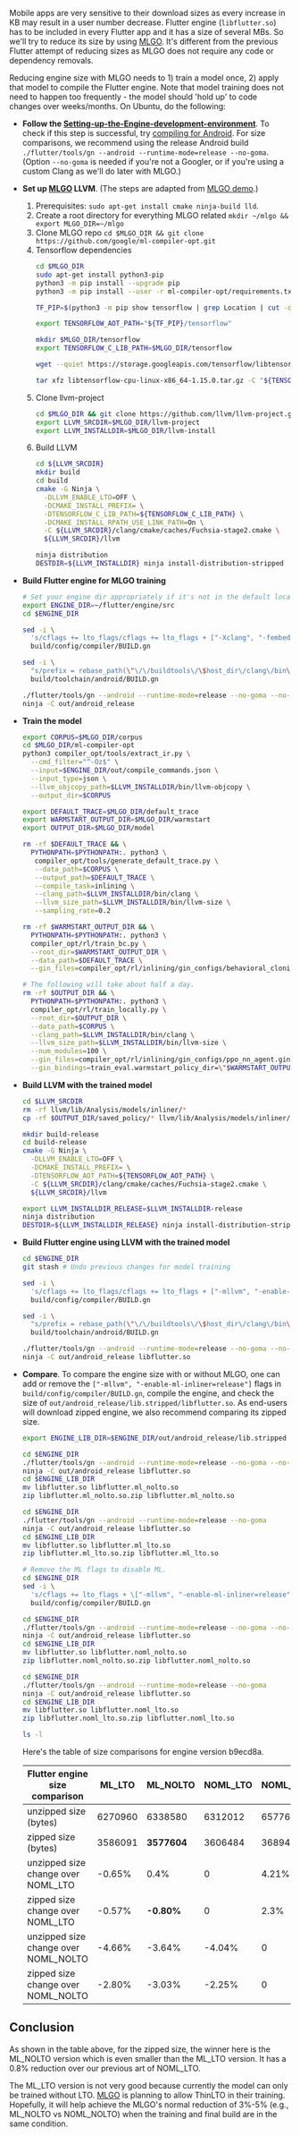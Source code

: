 Mobile apps are very sensitive to their download sizes as every increase in KB
may result in a user number decrease. Flutter engine (`libflutter.so`) has to be
included in every Flutter app and it has a size of several MBs. So we'll try to
reduce its size by using [MLGO][MLGO]. It's different from the previous Flutter
attempt of reducing sizes as MLGO does not require any code or dependency
removals.

Reducing engine size with MLGO needs to 1) train a model once, 2) apply that
model to compile the Flutter engine. Note that model training does not need to
happen too frequently - the model should 'hold up' to code changes over
weeks/months. On Ubuntu, do the following:

- **Follow the [Setting-up-the-Engine-development-environment][engine setup]**.
  To check if this step is successful, try [compiling for Android][compile
  android]. For size comparisons, we recommend using the release Android build
  `./flutter/tools/gn --android --runtime-mode=release --no-goma`. (Option
  `--no-goma` is needed if you're not a Googler, or if you're using a custom
  Clang as we'll do later with MLGO.)
- **Set up [MLGO] LLVM**. (The steps are adapted from [MLGO demo][MLGO demo].)
  1.  Prerequisites: `sudo apt-get install cmake ninja-build lld`.
  2.  Create a root directory for everything MLGO related `mkdir ~/mlgo &&
      export MLGO_DIR=~/mlgo`
  3.  Clone MLGO repo
      `cd $MLGO_DIR && git clone https://github.com/google/ml-compiler-opt.git`
  4.  Tensorflow dependencies
      ```bash
      cd $MLGO_DIR
      sudo apt-get install python3-pip
      python3 -m pip install --upgrade pip
      python3 -m pip install --user -r ml-compiler-opt/requirements.txt

      TF_PIP=$(python3 -m pip show tensorflow | grep Location | cut -d ' ' -f 2)

      export TENSORFLOW_AOT_PATH="${TF_PIP}/tensorflow"

      mkdir $MLGO_DIR/tensorflow
      export TENSORFLOW_C_LIB_PATH=$MLGO_DIR/tensorflow

      wget --quiet https://storage.googleapis.com/tensorflow/libtensorflow/libtensorflow-cpu-linux-x86_64-1.15.0.tar.gz

      tar xfz libtensorflow-cpu-linux-x86_64-1.15.0.tar.gz -C "${TENSORFLOW_C_LIB_PATH}"
      ```
  5.  Clone llvm-project
      ```bash
      cd $MLGO_DIR && git clone https://github.com/llvm/llvm-project.git
      export LLVM_SRCDIR=$MLGO_DIR/llvm-project
      export LLVM_INSTALLDIR=$MLGO_DIR/llvm-install
      ```
  6.  Build LLVM
      ```bash
      cd ${LLVM_SRCDIR}
      mkdir build
      cd build
      cmake -G Ninja \
        -DLLVM_ENABLE_LTO=OFF \
        -DCMAKE_INSTALL_PREFIX= \
        -DTENSORFLOW_C_LIB_PATH=${TENSORFLOW_C_LIB_PATH} \
        -DCMAKE_INSTALL_RPATH_USE_LINK_PATH=On \
        -C ${LLVM_SRCDIR}/clang/cmake/caches/Fuchsia-stage2.cmake \
        ${LLVM_SRCDIR}/llvm

      ninja distribution
      DESTDIR=${LLVM_INSTALLDIR} ninja install-distribution-stripped
      ```
- **Build Flutter engine for MLGO training**
  ```bash
  # Set your engine dir appropriately if it's not in the default location
  export ENGINE_DIR=~/flutter/engine/src
  cd $ENGINE_DIR

  sed -i \
    's/cflags += lto_flags/cflags += lto_flags + ["-Xclang", "-fembed-bitcode=all"]/' \
    build/config/compiler/BUILD.gn

  sed -i \
    "s/prefix = rebase_path(\"\/\/buildtools\/\$host_dir\/clang\/bin\", root_build_dir)/prefix = \"${LLVM_INSTALLDIR//\//\\/}\/bin\"/" \
    build/toolchain/android/BUILD.gn

  ./flutter/tools/gn --android --runtime-mode=release --no-goma --no-lto
  ninja -C out/android_release
  ```
- **Train the model**
  ```bash
  export CORPUS=$MLGO_DIR/corpus
  cd $MLGO_DIR/ml-compiler-opt
  python3 compiler_opt/tools/extract_ir.py \
    --cmd_filter="^-Oz$" \
    --input=$ENGINE_DIR/out/compile_commands.json \
    --input_type=json \
    --llvm_objcopy_path=$LLVM_INSTALLDIR/bin/llvm-objcopy \
    --output_dir=$CORPUS

  export DEFAULT_TRACE=$MLGO_DIR/default_trace
  export WARMSTART_OUTPUT_DIR=$MLGO_DIR/warmstart
  export OUTPUT_DIR=$MLGO_DIR/model

  rm -rf $DEFAULT_TRACE && \
    PYTHONPATH=$PYTHONPATH:. python3 \
     compiler_opt/tools/generate_default_trace.py \
     --data_path=$CORPUS \
     --output_path=$DEFAULT_TRACE \
     --compile_task=inlining \
     --clang_path=$LLVM_INSTALLDIR/bin/clang \
     --llvm_size_path=$LLVM_INSTALLDIR/bin/llvm-size \
     --sampling_rate=0.2

  rm -rf $WARMSTART_OUTPUT_DIR && \
    PYTHONPATH=$PYTHONPATH:. python3 \
    compiler_opt/rl/train_bc.py \
    --root_dir=$WARMSTART_OUTPUT_DIR \
    --data_path=$DEFAULT_TRACE \
    --gin_files=compiler_opt/rl/inlining/gin_configs/behavioral_cloning_nn_agent.gin

  # The following will take about half a day.
  rm -rf $OUTPUT_DIR && \
    PYTHONPATH=$PYTHONPATH:. python3 \
    compiler_opt/rl/train_locally.py \
    --root_dir=$OUTPUT_DIR \
    --data_path=$CORPUS \
    --clang_path=$LLVM_INSTALLDIR/bin/clang \
    --llvm_size_path=$LLVM_INSTALLDIR/bin/llvm-size \
    --num_modules=100 \
    --gin_files=compiler_opt/rl/inlining/gin_configs/ppo_nn_agent.gin \
    --gin_bindings=train_eval.warmstart_policy_dir=\"$WARMSTART_OUTPUT_DIR/saved_policy\"
  ```
- **Build LLVM with the trained model**
  ```bash
  cd $LLVM_SRCDIR
  rm -rf llvm/lib/Analysis/models/inliner/*
  cp -rf $OUTPUT_DIR/saved_policy/* llvm/lib/Analysis/models/inliner/

  mkdir build-release
  cd build-release
  cmake -G Ninja \
    -DLLVM_ENABLE_LTO=OFF \
    -DCMAKE_INSTALL_PREFIX= \
    -DTENSORFLOW_AOT_PATH=${TENSORFLOW_AOT_PATH} \
    -C ${LLVM_SRCDIR}/clang/cmake/caches/Fuchsia-stage2.cmake \
    ${LLVM_SRCDIR}/llvm

  export LLVM_INSTALLDIR_RELEASE=$LLVM_INSTALLDIR-release
  ninja distribution
  DESTDIR=${LLVM_INSTALLDIR_RELEASE} ninja install-distribution-stripped
  ```
- **Build Flutter engine using LLVM with the trained model**
  ```bash
  cd $ENGINE_DIR
  git stash # Undo previous changes for model training

  sed -i \
    's/cflags += lto_flags/cflags += lto_flags + ["-mllvm", "-enable-ml-inliner=release"]/' \
    build/config/compiler/BUILD.gn

  sed -i \
    "s/prefix = rebase_path(\"\/\/buildtools\/\$host_dir\/clang\/bin\", root_build_dir)/prefix = \"${LLVM_INSTALLDIR_RELEASE//\//\\/}\/bin\"/" \
    build/toolchain/android/BUILD.gn

  ./flutter/tools/gn --android --runtime-mode=release --no-goma --no-lto
  ninja -C out/android_release libflutter.so
  ```
- **Compare**. To compare the engine size with or without MLGO, one can add or
  remove the `["-mllvm", "-enable-ml-inliner=release"]` flags in
  `build/config/compiler/BUILD.gn`, compile the engine, and check the size of
  `out/android_release/lib.stripped/libflutter.so`. As end-users will download
  zipped engine, we also recommend comparing its zipped size.
  ```bash
  export ENGINE_LIB_DIR=$ENGINE_DIR/out/android_release/lib.stripped

  cd $ENGINE_DIR
  ./flutter/tools/gn --android --runtime-mode=release --no-goma --no-lto
  ninja -C out/android_release libflutter.so
  cd $ENGINE_LIB_DIR
  mv libflutter.so libflutter.ml_nolto.so
  zip libflutter.ml_nolto.so.zip libflutter.ml_nolto.so

  cd $ENGINE_DIR
  ./flutter/tools/gn --android --runtime-mode=release --no-goma
  ninja -C out/android_release libflutter.so
  cd $ENGINE_LIB_DIR
  mv libflutter.so libflutter.ml_lto.so
  zip libflutter.ml_lto.so.zip libflutter.ml_lto.so

  # Remove the ML flags to disable ML.
  cd $ENGINE_DIR
  sed -i \
    's/cflags += lto_flags + \["-mllvm", "-enable-ml-inliner=release"\]/cflags += lto_flags/' \
    build/config/compiler/BUILD.gn

  cd $ENGINE_DIR
  ./flutter/tools/gn --android --runtime-mode=release --no-goma --no-lto
  ninja -C out/android_release libflutter.so
  cd $ENGINE_LIB_DIR
  mv libflutter.so libflutter.noml_nolto.so
  zip libflutter.noml_nolto.so.zip libflutter.noml_nolto.so

  cd $ENGINE_DIR
  ./flutter/tools/gn --android --runtime-mode=release --no-goma
  ninja -C out/android_release libflutter.so
  cd $ENGINE_LIB_DIR
  mv libflutter.so libflutter.noml_lto.so
  zip libflutter.noml_lto.so.zip libflutter.noml_lto.so

  ls -l
  ```

  Here's the table of size comparisons for engine version b9ecd8a.

  | Flutter engine size comparison | ML_LTO | ML_NOLTO | NOML_LTO | NOML_NOLTO |
  | --- | --- | --- | --- | --- |
  | unzipped size (bytes) | 6270960 | 6338580 | 6312012 | 6577684 |
  | zipped size (bytes) | 3586091 | **3577604** | 3606484 | 3689468 |
  | unzipped size change over NOML_LTO | -0.65% | 0.4% | 0 | 4.21% |
  | zipped size change over NOML_LTO | -0.57% | **-0.80%** | 0 | 2.3% |
  | unzipped size change over NOML_NOLTO | -4.66% | -3.64% | -4.04% | 0 |
  | zipped size change over NOML_NOLTO | -2.80% | -3.03% | -2.25% | 0 |

## Conclusion

As shown in the table above, for the zipped size, the winner here is the
ML_NOLTO version which is even smaller than the ML_LTO version. It has a 0.8%
reduction over our previous art of NOML_LTO.

The ML_LTO version is not very good because currently the model can only be
trained without LTO. [MLGO][MLGO] is planning to allow ThinLTO in their
training. Hopefully, it will help achieve the MLGO's normal reduction of 3%-5%
(e.g., ML_NOLTO vs NOML_NOLTO) when the training and final build are in the same
condition.


[MLGO]: https://github.com/google/ml-compiler-opt
[engine setup]: https://github.com/flutter/flutter/wiki/Setting-up-the-Engine-development-environment
[compile android]: https://github.com/flutter/flutter/wiki/Compiling-the-engine#compiling-for-android-from-macos-or-linux
[MLGO demo]: https://github.com/google/ml-compiler-opt/blob/main/docs/demo/demo.md
